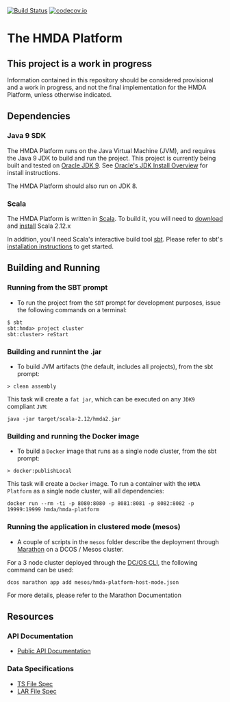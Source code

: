 [![Build Status](https://travis-ci.org/cfpb/hmda-platform.svg?branch=1.x)](https://travis-ci.org/cfpb/hmda-platform) [![codecov.io](https://codecov.io/github/cfpb/hmda-platform/coverage.svg?branch=master)](https://codecov.io/github/cfpb/hmda-platform?branch=master)

# The HMDA Platform

## This project is a work in progress

Information contained in this repository should be considered provisional and a work in progress, and not the final implementation for the HMDA Platform, unless otherwise indicated.


## Dependencies

### Java 9 SDK

The HMDA Platform runs on the Java Virtual Machine (JVM), and requires the Java 9 JDK to build and run the project. This project is currently being built and tested on [Oracle JDK 9](http://www.oracle.com/technetwork/java/javase/downloads/jdk8-downloads-2133151.html). See [Oracle's JDK Install Overview](http://docs.oracle.com/javase/9/docs/technotes/guides/install/install_overview.html) for install instructions.

The HMDA Platform should also run on JDK 8.

### Scala

The HMDA Platform is written in [Scala](http://www.scala-lang.org/). To build it, you will need to [download](http://www.scala-lang.org/download/) and [install](http://www.scala-lang.org/download/install.html) Scala 2.12.x

In addition, you'll need Scala's interactive build tool [sbt](https://www.scala-sbt.org/). Please refer to sbt's [installation instructions](https://www.scala-sbt.org/1.x/docs/Setup.html) to get started.

## Building and Running

### Running from the SBT prompt

* To run the project from the `SBT` prompt for development purposes, issue the following commands on a terminal:

```shell
$ sbt
sbt:hmda> project cluster
sbt:cluster> reStart
```


### Building and runnint the .jar

* To build JVM artifacts (the default, includes all projects), from the sbt prompt:

```shell
> clean assembly
```
This task will create a `fat jar`, which can be executed on any `JDK9` compliant `JVM`:

`java -jar target/scala-2.12/hmda2.jar`

### Building and running the Docker image

* To build a `Docker` image that runs as a single node cluster, from the sbt prompt:

```shell
> docker:publishLocal
```
This task will create a `Docker` image. To run a container with the `HMDA Platform` as a single node cluster, will all dependencies:

`docker run --rm -ti -p 8080:8080 -p 8081:8081 -p 8082:8082 -p 19999:19999 hmda/hmda-platform`

### Running the application in clustered mode (mesos)

* A couple of scripts in the `mesos` folder describe the deployment through [Marathon](https://mesosphere.github.io/marathon/) on a DCOS / Mesos cluster.

For a 3 node cluster deployed through the [DC/OS CLI](https://docs.mesosphere.com/1.10/cli/), the following command can be used:

```shell
dcos marathon app add mesos/hmda-platform-host-mode.json
```

For more details, please refer to the Marathon Documentation

## Resources

### API Documentation

* [Public API Documentation](api/public-api.md)

### Data Specifications

* [TS File Spec](spec/2018_File_Spec_TS.csv)
* [LAR File Spec](spec/2018_File_Spec_LAR.csv)

